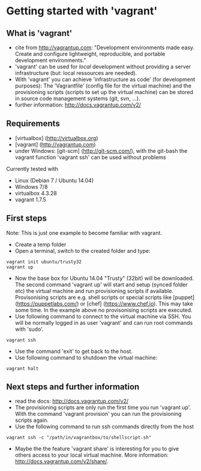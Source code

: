 # Getting started with 'vagrant'

## What is 'vagrant'

* cite from http://vagrantup.com: "Development environments made easy. Create and configure lightweight, reproducible, and portable development environments."
* 'vagrant' can be used for _local_ development without providing a server infrastructure (but: local ressources are needed).
* With 'vagrant' you can achieve 'infrastructure as code' (for development purposes): The 'Vagrantfile' (config file for the virtual machine) and the provisioning scripts (scripts to set up the virtual machine) can be stored in source code management systems (git, svn, ...).
* further information: http://docs.vagrantup.com/v2/

## Requirements

* [virtualbox] (http://virtualbox.org)
* [vagrant] (http://vagrantup.com)
* under Windows: [git-scm] (http://git-scm.com/), with the git-bash the vagrant function 'vagrant ssh' can be used without problems

Currently tested with

* Linux (Debian 7 / Ubuntu 14.04)
* Windows 7/8
* virtualbox 4.3.28
* vagrant 1.7.5

## First steps

Note: This is just one example to become familiar with vagrant.

* Create a temp folder
* Open a terminal, switch to the created folder and type:
```
vagrant init ubuntu/trusty32
vagrant up
```
* Now the base box for Ubuntu 14.04 "Trusty" (32bit) will be downloaded. The second command 'vagrant up' will start and setup (synced folder etc) the virtual machine and run provisioning scripts if available. Provisonising scripts are e.g. shell scripts or special scripts like [puppet] (https://puppetlabs.com/) or [chef] (https://www.chef.io). This may take some time. In the example above no provisonising scripts are executed.
* Use following command to connect to the virtual machine via SSH. You will be normally logged in as user 'vagrant' and can run root commands with 'sudo'.
```
vagrant ssh
```
* Use the command 'exit' to get back to the host.
* Use following command to shutdown the virtual machine:
```
vagrant halt
```

## Next steps and further information

* read the docs: http://docs.vagrantup.com/v2/
* The provisioning scripts are only run the first time you run 'vagrant up'. With the command 'vagrant provision' you can run the provisioning scripts again.
* Use the following command to run ssh commands directly from the host
```
vagrant ssh -c "/path/in/vagrantbox/to/shellscript.sh"
```
* Maybe the the feature 'vagrant share' is interesting for you to give others access to your local virtual machine. More information: http://docs.vagrantup.com/v2/share/.
